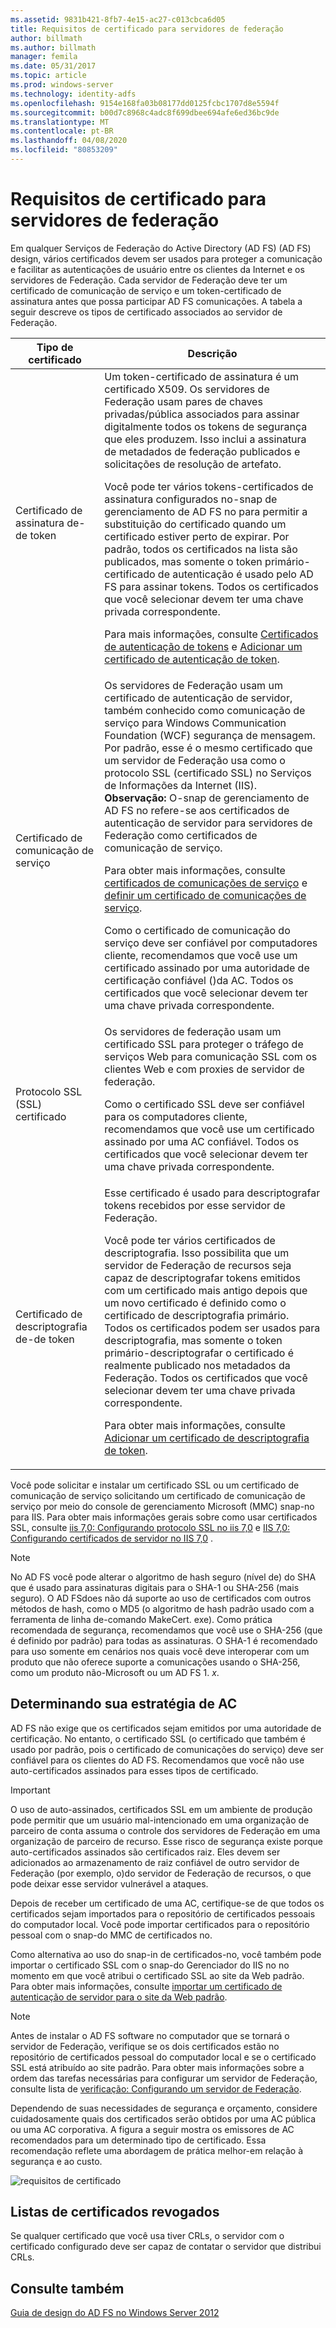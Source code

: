 ```yaml
---
ms.assetid: 9831b421-8fb7-4e15-ac27-c013cbca6d05
title: Requisitos de certificado para servidores de federação
author: billmath
ms.author: billmath
manager: femila
ms.date: 05/31/2017
ms.topic: article
ms.prod: windows-server
ms.technology: identity-adfs
ms.openlocfilehash: 9154e168fa03b08177dd0125fcbc1707d8e5594f
ms.sourcegitcommit: b00d7c8968c4adc8f699dbee694afe6ed36bc9de
ms.translationtype: MT
ms.contentlocale: pt-BR
ms.lasthandoff: 04/08/2020
ms.locfileid: "80853209"
---
```

# <a name="certificate-requirements-for-federation-servers"></a>Requisitos de certificado para servidores de federação

Em qualquer Serviços de Federação do Active Directory (AD FS) \(AD FS\) design, vários certificados devem ser usados para proteger a comunicação e facilitar as autenticações de usuário entre os clientes da Internet e os servidores de Federação. Cada servidor de Federação deve ter um certificado de comunicação de serviço e um token\-certificado de assinatura antes que possa participar AD FS comunicações. A tabela a seguir descreve os tipos de certificado associados ao servidor de Federação.  
  
|Tipo de certificado|Descrição|  
|--------------------|---------------|  
|Certificado de assinatura de\-de token|Um token\-certificado de assinatura é um certificado X509. Os servidores de Federação usam pares de chaves privadas\/pública associados para assinar digitalmente todos os tokens de segurança que eles produzem. Isso inclui a assinatura de metadados de federação publicados e solicitações de resolução de artefato.<p>Você pode ter vários tokens\-certificados de assinatura configurados no\-snap de gerenciamento de AD FS no para permitir a substituição do certificado quando um certificado estiver perto de expirar. Por padrão, todos os certificados na lista são publicados, mas somente o token primário\-certificado de autenticação é usado pelo AD FS para assinar tokens. Todos os certificados que você selecionar devem ter uma chave privada correspondente.<p>Para mais informações, consulte [Certificados de autenticação de tokens](Token-Signing-Certificates.md) e [Adicionar um certificado de autenticação de token](../../ad-fs/deployment/Add-a-Token-Signing-Certificate.md).|  
|Certificado de comunicação de serviço|Os servidores de Federação usam um certificado de autenticação de servidor, também conhecido como comunicação de serviço para Windows Communication Foundation \(WCF\) segurança de mensagem. Por padrão, esse é o mesmo certificado que um servidor de Federação usa como o protocolo SSL \(certificado SSL\) no Serviços de Informações da Internet \(IIS\). **Observação:** O\-snap de gerenciamento de AD FS no refere-se aos certificados de autenticação de servidor para servidores de Federação como certificados de comunicação de serviço.<p>Para obter mais informações, consulte [certificados de comunicações de serviço](Service-Communications-Certificates.md) e [definir um certificado de comunicações de serviço](../../ad-fs/deployment/Set-a-Service-Communications-Certificate.md).<p>Como o certificado de comunicação do serviço deve ser confiável por computadores cliente, recomendamos que você use um certificado assinado por uma autoridade de certificação confiável \(\)da AC. Todos os certificados que você selecionar devem ter uma chave privada correspondente.|  
|Protocolo SSL \(SSL\) certificado|Os servidores de federação usam um certificado SSL para proteger o tráfego de serviços Web para comunicação SSL com os clientes Web e com proxies de servidor de federação.<p>Como o certificado SSL deve ser confiável para os computadores cliente, recomendamos que você use um certificado assinado por uma AC confiável. Todos os certificados que você selecionar devem ter uma chave privada correspondente.|  
|Certificado de descriptografia de\-de token|Esse certificado é usado para descriptografar tokens recebidos por esse servidor de Federação.<p>Você pode ter vários certificados de descriptografia. Isso possibilita que um servidor de Federação de recursos seja capaz de descriptografar tokens emitidos com um certificado mais antigo depois que um novo certificado é definido como o certificado de descriptografia primário. Todos os certificados podem ser usados para descriptografia, mas somente o token primário\-descriptografar o certificado é realmente publicado nos metadados da Federação. Todos os certificados que você selecionar devem ter uma chave privada correspondente.<p>Para obter mais informações, consulte [Adicionar um certificado de descriptografia de token](../../ad-fs/deployment/Add-a-Token-Decrypting-Certificate.md).|  
  
Você pode solicitar e instalar um certificado SSL ou um certificado de comunicação de serviço solicitando um certificado de comunicação de serviço por meio do console de gerenciamento Microsoft \(MMC\) snap\-no para IIS. Para obter mais informações gerais sobre como usar certificados SSL, consulte [iis 7,0: Configurando protocolo SSL no iis 7,0](https://go.microsoft.com/fwlink/?LinkID=108544) e [IIS 7,0: Configurando certificados de servidor no IIS 7,0](https://go.microsoft.com/fwlink/?LinkID=108545) .  
  
> [!NOTE]  
> No AD FS você pode alterar o algoritmo de hash seguro \(nível de\) do SHA que é usado para assinaturas digitais para o SHA\-1 ou SHA\-256 \(mais seguro\). O AD FSdoes não dá suporte ao uso de certificados com outros métodos de hash, como o MD5 \(o algoritmo de hash padrão usado com a ferramenta de linha de\-comando MakeCert. exe\). Como prática recomendada de segurança, recomendamos que você use o SHA\-256 \(que é definido por padrão\) para todas as assinaturas. O SHA\-1 é recomendado para uso somente em cenários nos quais você deve interoperar com um produto que não oferece suporte a comunicações usando o SHA\-256, como um produto não\-Microsoft ou um AD FS 1. *x*.  
  
## <a name="determining-your-ca-strategy"></a>Determinando sua estratégia de AC  
AD FS não exige que os certificados sejam emitidos por uma autoridade de certificação. No entanto, o certificado SSL \(o certificado que também é usado por padrão, pois o certificado de comunicações do serviço\) deve ser confiável para os clientes do AD FS. Recomendamos que você não use auto\-certificados assinados para esses tipos de certificado.  
  
> [!IMPORTANT]  
> O uso de auto\-assinados, certificados SSL em um ambiente de produção pode permitir que um usuário mal-intencionado em uma organização de parceiro de conta assuma o controle dos servidores de Federação em uma organização de parceiro de recurso. Esse risco de segurança existe porque auto\-certificados assinados são certificados raiz. Eles devem ser adicionados ao armazenamento de raiz confiável de outro servidor de Federação \(por exemplo, o\)do servidor de Federação de recursos, o que pode deixar esse servidor vulnerável a ataques.  
  
Depois de receber um certificado de uma AC, certifique-se de que todos os certificados sejam importados para o repositório de certificados pessoais do computador local. Você pode importar certificados para o repositório pessoal com o snap\-do MMC de certificados no.  
  
Como alternativa ao uso do snap-in de certificados\-no, você também pode importar o certificado SSL com o snap\-do Gerenciador do IIS no no momento em que você atribui o certificado SSL ao site da Web padrão. Para obter mais informações, consulte [importar um certificado de autenticação de servidor para o site da Web padrão](../../ad-fs/deployment/Import-a-Server-Authentication-Certificate-to-the-Default-Web-Site.md).  
  
> [!NOTE]  
> Antes de instalar o AD FS software no computador que se tornará o servidor de Federação, verifique se os dois certificados estão no repositório de certificados pessoal do computador local e se o certificado SSL está atribuído ao site padrão. Para obter mais informações sobre a ordem das tarefas necessárias para configurar um servidor de Federação, consulte lista de [verificação: Configurando um servidor de Federação](../../ad-fs/deployment/Checklist--Setting-Up-a-Federation-Server.md).  
  
Dependendo de suas necessidades de segurança e orçamento, considere cuidadosamente quais dos certificados serão obtidos por uma AC pública ou uma AC corporativa. A figura a seguir mostra os emissores de AC recomendados para um determinado tipo de certificado. Essa recomendação reflete uma abordagem de prática melhor\-em relação à segurança e ao custo.  
  
![requisitos de certificado](media/adfs2_fedserver_certstory_1.png)  
  
## <a name="certificate-revocation-lists"></a>Listas de certificados revogados  
Se qualquer certificado que você usa tiver CRLs, o servidor com o certificado configurado deve ser capaz de contatar o servidor que distribui CRLs.  
  
## <a name="see-also"></a>Consulte também
[Guia de design do AD FS no Windows Server 2012](AD-FS-Design-Guide-in-Windows-Server-2012.md)
